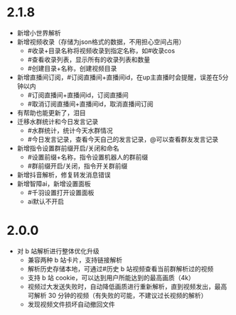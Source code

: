 
# 2.1.8

* 新增小世界解析
* 新增视频收录（存储为json格式的数据，不用担心空间占用）
    * #收录+目录名称将视频收录到指定名称，如#收录cos
    * #查看收录列表，显示所有的收录列表和数量
    * #创建目录+名称，创建视频目录
* 新增直播间订阅，#订阅直播间+直播间id，在up主直播时会提醒，误差在5分钟以内
    * #订阅直播间+直播间id，订阅直播间
    * #取消订阅直播间+直播间id，取消直播间订阅
* 有帮助也能更新了，泪目
* 迁移水群统计和今日发言记录
    * #水群统计，统计今天水群情况
    * #今日发言记录，查看今天自己的发言记录，@可以查看群友发言记录
* 新增指令设置群前缀开启/关闭和命名
    * #设置前缀+名称，指令设置机器人的群前缀
    * #群前缀开启/关闭，指令开关群前缀
* 新增抖音解析，修复转发消息错误
* 新增智障ai，新增设置面板
    * #千羽设置打开设置面板
    * ai默认不开启


# 2.0.0

* 对 b 站解析进行整体优化升级
    * 兼容两种 b 站卡片，支持链接解析
    * 解析历史存储本地，可通过#历史 b 站视频查看当前群解析过的视频
    * 支持 b 站 cookie，可以达到用户所能达到的最高画质（4k）
    * 视频过大发送失败时，自动降低画质进行重新解析，直到视频发出，最高可解析 30 分钟的视频（有失败的可能，不建议过长视频的解析）
    * 发现视频文件损坏自动撤回文件
